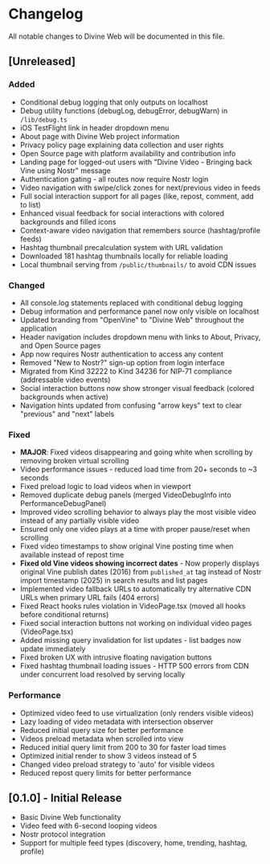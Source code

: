 # Changelog

All notable changes to Divine Web will be documented in this file.

## [Unreleased]

### Added
- Conditional debug logging that only outputs on localhost
- Debug utility functions (debugLog, debugError, debugWarn) in `/lib/debug.ts`
- iOS TestFlight link in header dropdown menu
- About page with Divine Web project information
- Privacy policy page explaining data collection and user rights
- Open Source page with platform availability and contribution info
- Landing page for logged-out users with "Divine Video - Bringing back Vine using Nostr" message
- Authentication gating - all routes now require Nostr login
- Video navigation with swipe/click zones for next/previous video in feeds
- Full social interaction support for all pages (like, repost, comment, add to list)
- Enhanced visual feedback for social interactions with colored backgrounds and filled icons
- Context-aware video navigation that remembers source (hashtag/profile feeds)
- Hashtag thumbnail precalculation system with URL validation
- Downloaded 181 hashtag thumbnails locally for reliable loading
- Local thumbnail serving from `/public/thumbnails/` to avoid CDN issues

### Changed
- All console.log statements replaced with conditional debug logging
- Debug information and performance panel now only visible on localhost
- Updated branding from "OpenVine" to "Divine Web" throughout the application
- Header navigation includes dropdown menu with links to About, Privacy, and Open Source pages
- App now requires Nostr authentication to access any content
- Removed "New to Nostr?" sign-up option from login interface
- Migrated from Kind 32222 to Kind 34236 for NIP-71 compliance (addressable video events)
- Social interaction buttons now show stronger visual feedback (colored backgrounds when active)
- Navigation hints updated from confusing "arrow keys" text to clear "previous" and "next" labels

### Fixed
- **MAJOR**: Fixed videos disappearing and going white when scrolling by removing broken virtual scrolling
- Video performance issues - reduced load time from 20+ seconds to ~3 seconds
- Fixed preload logic to load videos when in viewport
- Removed duplicate debug panels (merged VideoDebugInfo into PerformanceDebugPanel)
- Improved video scrolling behavior to always play the most visible video instead of any partially visible video
- Ensured only one video plays at a time with proper pause/reset when scrolling
- Fixed video timestamps to show original Vine posting time when available instead of repost time
- **Fixed old Vine videos showing incorrect dates** - Now properly displays original Vine publish dates (2016) from `published_at` tag instead of Nostr import timestamp (2025) in search results and list pages
- Implemented video fallback URLs to automatically try alternative CDN URLs when primary URL fails (404 errors)
- Fixed React hooks rules violation in VideoPage.tsx (moved all hooks before conditional returns)
- Fixed social interaction buttons not working on individual video pages (VideoPage.tsx)
- Added missing query invalidation for list updates - list badges now update immediately
- Fixed broken UX with intrusive floating navigation buttons
- Fixed hashtag thumbnail loading issues - HTTP 500 errors from CDN under concurrent load resolved by serving locally

### Performance
- Optimized video feed to use virtualization (only renders visible videos)
- Lazy loading of video metadata with intersection observer
- Reduced initial query size for better performance
- Videos preload metadata when scrolled into view
- Reduced initial query limit from 200 to 30 for faster load times
- Optimized initial render to show 3 videos instead of 5
- Changed video preload strategy to 'auto' for visible videos
- Reduced repost query limits for better performance

## [0.1.0] - Initial Release
- Basic Divine Web functionality
- Video feed with 6-second looping videos
- Nostr protocol integration
- Support for multiple feed types (discovery, home, trending, hashtag, profile)